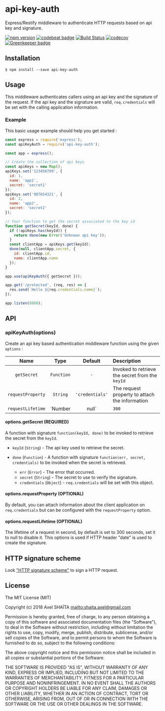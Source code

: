 # api-key-auth

Express/Restify middleware to authenticate HTTP requests based on api key and signature.

[![npm version](https://badge.fury.io/js/api-key-auth.svg)](https://badge.fury.io/js/api-key-auth)
[![codebeat badge](https://codebeat.co/badges/8b9de4e3-0841-4a91-85fd-5a26f58901c3)](https://codebeat.co/projects/github-com-arkerone-api-key-auth-master)
[![Build Status](https://travis-ci.org/arkerone/api-key-auth.svg?branch=master)](https://travis-ci.org/arkerone/api-key-auth)
[![codecov](https://codecov.io/gh/arkerone/api-key-auth/branch/master/graph/badge.svg)](https://codecov.io/gh/arkerone/api-key-auth)
[![Greenkeeper badge](https://badges.greenkeeper.io/arkerone/api-key-auth.svg)](https://greenkeeper.io/)

## Installation

```
$ npm install --save api-key-auth
```

## Usage

This middleware authenticates callers using an api key and the signature of the request. If the api key and the signature are valid, `req.credentials` will be set with the calling application information.

### Example

This basic usage example should help you get started :

```javascript
const express = require('express');
const apiKeyAuth = require('api-key-auth');

const app = express();

// Create the collection of api keys
const apiKeys = new Map();
apiKeys.set('123456789', {
  id: 1,
  name: 'app1',
  secret: 'secret1'
});
apiKeys.set('987654321', {
  id: 2,
  name: 'app2',
  secret: 'secret2'
});

// Your function to get the secret associated to the key id
function getSecret(keyId, done) {
  if (!apiKeys.has(keyId)) {
    return done(new Error('Unknown api key'));
  }
  const clientApp = apiKeys.get(keyId);
  done(null, clientApp.secret, {
    id: clientApp.id,
    name: clientApp.name
  });
}

app.use(apiKeyAuth({ getSecret }));

app.get('/protected', (req, res) => {
  res.send(`Hello ${req.credentials.name}`);
});

app.listen(8080);
```

## API

### apiKeyAuth(options)

Create an api key based authentication middleware function using the given `options` :

|       Name        |      Type       |     Default     | Description                                     |
| :---------------: | :-------------: | :-------------: | :---------------------------------------------- |
|    `getSecret`    |   `Function`    |       `-`       | Invoked to retrieve the secret from the `keyId` |
| `requestProperty` |    `String`     | `'credentials'` | The request property to attach the information  |
| `requestLifetime` | `Number | null` |      `300`      | The lifetime of a request in seconds            |

#### options.getSecret (REQUIRED)

A function with signature `function(keyId, done)` to be invoked to retrieve the secret from the `keyId`.

- `keyId` (`String`) - The api key used to retrieve the secret.
- `done` (`Function`) - A function with signature `function(err, secret, credentials)` to be invoked when the secret is retrieved.

  - `err` (`Error`) - The error that occurred.
  - `secret` (`String`) - The secret to use to verify the signature.
  - `credentials` (`Object`) - `req.credentials` will be set with this object.

#### options.requestProperty (OPTIONAL)

By default, you can attach information about the client application on `req.credentials` but can be configured with the `requestProperty` option.

#### options.requestLifetime (OPTIONAL)

The lifetime of a request in second, by default is set to 300 seconds, set it to null to disable it. This options is used if HTTP header "date" is used to create the signature.

## HTTP signature scheme

Look ["HTTP signature scheme"](signature.md) to sign a HTTP request.

## License

The MIT License (MIT)

Copyright (c) 2018 Axel SHAÏTA <mailto:shaita.axel@gmail.com>

Permission is hereby granted, free of charge, to any person obtaining a copy
of this software and associated documentation files (the "Software"), to deal
in the Software without restriction, including without limitation the rights
to use, copy, modify, merge, publish, distribute, sublicense, and/or sell
copies of the Software, and to permit persons to whom the Software is
furnished to do so, subject to the following conditions:

The above copyright notice and this permission notice shall be included in
all copies or substantial portions of the Software.

THE SOFTWARE IS PROVIDED "AS IS", WITHOUT WARRANTY OF ANY KIND, EXPRESS OR
IMPLIED, INCLUDING BUT NOT LIMITED TO THE WARRANTIES OF MERCHANTABILITY,
FITNESS FOR A PARTICULAR PURPOSE AND NONINFRINGEMENT. IN NO EVENT SHALL THE
AUTHORS OR COPYRIGHT HOLDERS BE LIABLE FOR ANY CLAIM, DAMAGES OR OTHER
LIABILITY, WHETHER IN AN ACTION OF CONTRACT, TORT OR OTHERWISE, ARISING FROM,
OUT OF OR IN CONNECTION WITH THE SOFTWARE OR THE USE OR OTHER DEALINGS IN
THE SOFTWARE.
